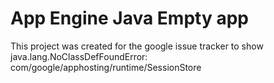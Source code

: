 # App Engine Java Empty app

This project was created for the google issue tracker to show java.lang.NoClassDefFoundError: com/google/apphosting/runtime/SessionStore



